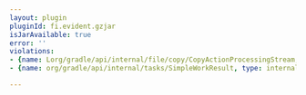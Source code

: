 ```yaml
---
layout: plugin
pluginId: fi.evident.gzjar
isJarAvailable: true
error: ''
violations:
- {name: Lorg/gradle/api/internal/file/copy/CopyActionProcessingStream;, type: internal-api-usage}
- {name: org/gradle/api/internal/tasks/SimpleWorkResult, type: internal-api-usage}

---
```

